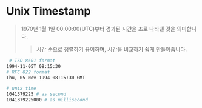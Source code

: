 # Unix Timestamp

> 1970년 1월 1일 00:00:00(UTC)부터 경과된 시간을 초로 나타낸 것을 의미합니다.
>
> > 시간 순으로 정렬하기 용이하며, 시간을 비교하기 쉽게 만들어줍니다.

```sh
 # ISO 8601 format
1994-11-05T 08:15:30
# RFC 822 format
Thu, 05 Nov 1994 08:15:30 GMT

# unix time
1041379225 # as second
1041379225000 # as millisecond
```
